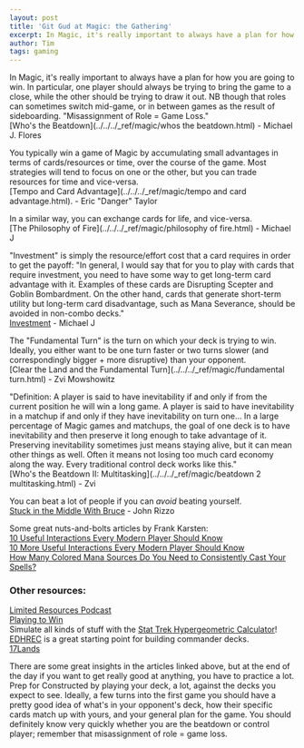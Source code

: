```yaml
---
layout: post
title: 'Git Gud at Magic: the Gathering'
excerpt: In Magic, it's really important to always have a plan for how you are going to win. In particular, one player should always be trying to bring the game to a close, while the other should be trying to draw it out... "Misassignment of Role = Game Loss."
author: Tim
tags: gaming
---
```


In Magic, it's really important to always have a plan for how you are going to win. In particular, one player should always be trying to bring the game to a close, while the other should be trying to draw it out. NB though that roles can sometimes switch mid-game, or in between games as the result of sideboarding. "Misassignment of Role = Game Loss."  
[Who's the Beatdown](../../../_ref/magic/whos the beatdown.html) - Michael J. Flores  

You typically win a game of Magic by accumulating small advantages in terms of cards/resources or time, over the course of the game. Most strategies will tend to focus on one or the other, but you can trade resources for time and vice-versa.  
[Tempo and Card Advantage](../../../_ref/magic/tempo and card advantage.html). - Eric "Danger" Taylor  

In a similar way, you can exchange cards for life, and vice-versa.  
[The Philosophy of Fire](../../../_ref/magic/philosophy of fire.html) - Michael J  

"Investment" is simply the resource/effort cost that a card requires in order to get the payoff: "In general, I would say that for you to play with cards that require investment, you need to have some way to get long-term card advantage with it. Examples of these cards are Disrupting Scepter and Goblin Bombardment. On the other hand, cards that generate short-term utility but long-term card disadvantage, such as Mana Severance, should be avoided in non-combo decks."  
[Investment](../../../_ref/magic/investment.html) - Michael J  

The "Fundamental Turn" is the turn on which your deck is trying to win. Ideally, you either want to be one turn faster or two turns slower (and correspondingly bigger + more disruptive) than your opponent.  
[Clear the Land and the Fundamental Turn](../../../_ref/magic/fundamental turn.html) - Zvi Mowshowitz  

"Definition: A player is said to have inevitability if and only if from the current position he will win a long game. A player is said to have inevitability in a matchup if and only if they have inevitability on turn one... 
In a large percentage of Magic games and matchups, the goal of one deck is to have inevitability and then preserve it long enough to take advantage of it. Preserving inevitability sometimes just means staying alive, but it can mean other things as well. Often it means not losing too much card economy along the way. Every traditional control deck works like this."  
[Who's the Beatdown II: Multitasking](../../../_ref/magic/beatdown 2 multitasking.html) - Zvi  

You can beat a lot of people if you can *avoid* beating yourself.  
[Stuck in the Middle With Bruce](../../../_ref/magic/bruce.html) - John Rizzo  

Some great nuts-and-bolts articles by Frank Karsten:  
[10 Useful Interactions Every Modern Player Should Know](https://www.channelfireball.com/articles/10-useful-interactions-every-modern-player-should-know/)  
[10 More Useful Interactions Every Modern Player Should Know](https://www.channelfireball.com/articles/10-more-useful-interactions-every-modern-player-should-know/)  
[How Many Colored Mana Sources Do You Need to Consistently Cast Your Spells?](http://www.channelfireball.com/articles/frank-analysis-how-many-colored-mana-sources-do-you-need-to-consistently-cast-your-spells/)  

### Other resources:  
[Limited Resources Podcast](http://lrcast.com/)  
[Playing to Win](http://www.sirlin.net/ptw/)  
Simulate all kinds of stuff with the [Stat Trek Hypergeometric Calculator](https://stattrek.com/online-calculator/hypergeometric.aspx)!  
[EDHREC](https://edhrec.com/) is a great starting point for building commander decks.  
[17Lands](https://www.17lands.com/)  

There are some great insights in the articles linked above, but at the end of the day if you want to get really good at anything, you have to practice a lot. Prep for Constructed by playing your deck, a lot, against the decks you expect to see. Ideally, a few turns into the first game you should have a pretty good idea of what's in your opponent's deck, how their specific cards match up with yours, and your general plan for the game. You should definitely know very quickly whether you are the beatdown or control player; remember that misassignment of role = game loss.  
